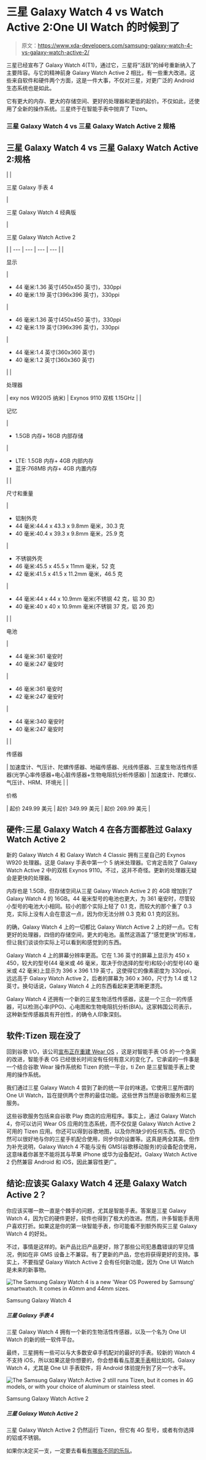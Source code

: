 # 三星 Galaxy Watch 4 vs Watch Active 2:One UI Watch 的时候到了

> 原文：<https://www.xda-developers.com/samsung-galaxy-watch-4-vs-galaxy-watch-active-2/>

三星已经宣布了 Galaxy Watch 4(T1)，通过它，三星将“活跃”的绰号重新纳入了主要阵容。与它的精神前身 Galaxy Watch Active 2 相比，有一些重大改进。这些来自软件和硬件两个方面，这是一件大事，不仅对三星，对更广泛的 Android 生态系统也是如此。

它有更大的内存、更大的存储空间、更好的处理器和更低的起价。不仅如此，还使用了全新的操作系统。三星终于在智能手表中抛弃了 Tizen。

### 三星 Galaxy Watch 4 vs 三星 Galaxy Watch Active 2 规格

## 三星 Galaxy Watch 4 vs 三星 Galaxy Watch Active 2:规格

|  | 

三星 Galaxy 手表 4

 | 

三星 Galaxy Watch 4 经典版

 | 

三星 Galaxy Watch Active 2

 |
| --- | --- | --- | --- |
| 

显示

 | 

*   44 毫米:1.36 英寸(450x450 英寸)，330ppi
*   40 毫米:1.19 英寸(396x396 英寸)，330ppi

 | 

*   46 毫米:1.36 英寸(450x450 英寸)，330ppi
*   42 毫米:1.19 英寸(396x396 英寸)，330ppi

 | 

*   44 毫米:1.4 英寸(360x360 英寸)
*   40 毫米:1.2 英寸(360x360 英寸)

 |
| 

处理器

 | exy nos W920(5 纳米) | Exynos 9110 双核 1.15GHz |
| 

记忆

 | 

*   1.5GB 内存+ 16GB 内部存储

 | 

*   LTE: 1.5GB 内存+ 4GB 内部内存
*   蓝牙:768MB 内存+ 4GB 内置内存

 |
| 

尺寸和重量

 | 

*   铝制外壳
*   44 毫米:44.4 x 43.3 x 9.8mm 毫米，30.3 克
*   40 毫米:40.4 x 39.3 x 9.8mm 毫米，25.9 克

 | 

*   不锈钢外壳
*   46 毫米:45.5 x 45.5 x 11mm 毫米，52 克
*   42 毫米:41.5 x 41.5 x 11.2mm 毫米，46.5 克

 | 

*   44 毫米:44 x 44 x 10.9mm 毫米(不锈钢 42 克，铝 30 克)
*   40 毫米:40 x 40 x 10.9mm 毫米(不锈钢 37 克，铝 26 克)

 |
| 

电池

 | 

*   44 毫米:361 毫安时
*   40 毫米:247 毫安时

 | 

*   46 毫米:361 毫安时
*   42 毫米:247 毫安时

 | 

*   44 毫米:340 毫安时
*   40 毫米:247 毫安时

 |
| 

传感器

 | 加速度计、气压计、陀螺传感器、地磁传感器、光线传感器、三星生物活性传感器(光学心率传感器+电心脏传感器+生物电阻抗分析传感器) | 加速度计、陀螺仪、气压计、HRM、环境光 |
| 

价格

 | 起价 249.99 美元 | 起价 349.99 美元 | 起价 269.99 美元 |

## 硬件:三星 Galaxy Watch 4 在各方面都胜过 Galaxy Watch Active 2

新的 Galaxy Watch 4 和 Galaxy Watch 4 Classic 拥有三星自己的 Exynos W920 处理器。这是 Galaxy 手表中第一个 5 纳米处理器。它肯定击败了 Galaxy Watch Active 2 中的双核 Exynos 9110。不过，这并不奇怪。更新的处理器无疑会是更快的处理器。

内存也是 1.5GB，但存储空间从三星 Galaxy Watch Active 2 的 4GB 增加到了 Galaxy Watch 4 的 16GB。44 毫米型号的电池也更大，为 361 毫安时，尽管较小型号的电池大小相同。较小的那个实际上轻了 0.1 克，而较大的那个重了 0.3 克，实际上没有人会在意这一点，因为你无法分辨 0.3 克和 0.1 克的区别。

的确，Galaxy Watch 4 上的一切都比 Galaxy Watch Active 2 上的好一点。它有更好的处理器，四倍的存储空间，更大的电池。虽然这涵盖了“感觉更快”的标准，但让我们谈谈你实际上可以看到和感觉到的东西。

Galaxy Watch 4 上的屏幕分辨率更高。它在 1.36 英寸的屏幕上显示为 450 x 450，较大的型号(44 毫米或 46 毫米，取决于你选择的型号)和较小的型号(40 毫米或 42 毫米)上显示为 396 x 396 1.19 英寸。这使得它的像素密度为 330ppi，远远高于 Galaxy Watch Active 2，后者的屏幕为 360 x 360，尺寸为 1.4 或 1.2 英寸。换句话说，Galaxy Watch 4 上的东西看起来更清晰更漂亮。

Galaxy Watch 4 还拥有一个新的三星生物活性传感器，这是一个三合一的传感器，可以检测心率(PPG)、心电图和生物电阻抗分析(BIA)。这家韩国公司表示，这种新型传感器具有开创性，的确令人印象深刻。

## 软件:Tizen 现在没了

回到谷歌 I/O，该公司[宣布正在重建 Wear OS](https://www.xda-developers.com/samsung-and-google-just-are-rebuilding-wear-os-to-challenge-the-apple-watch/) ，这是对智能手表 OS 的一个急需的改进，智能手表 OS 已经很长时间没有任何有意义的变化了。它承诺的一件事是一个结合谷歌 Wear 操作系统和 Tizen 的统一平台，ti Zen 是三星智能手表上使用的操作系统。

我们通过三星 Galaxy Watch 4 尝到了新的统一平台的味道。它使用三星所谓的 One UI Watch，旨在提供两个世界的最佳功能。这些世界当然是谷歌服务和三星服务。

这些谷歌服务包括来自谷歌 Play 商店的应用程序。事实上，通过 Galaxy Watch 4，你可以访问 Wear OS 应用的生态系统，而不仅仅是 Galaxy Watch Active 2 可用的 Tizen 应用。你还可以得到谷歌地图，以及你所缺少的任何东西。但它仍然可以很好地与你的三星手机配合使用，同步你的设置等。这真是两全其美。但作为补充说明，Galaxy Watch 4 不能与没有 GMS(谷歌移动服务)的设备配合使用，这意味着你甚至不能将其与苹果 iPhone 或华为设备配对。Galaxy Watch Active 2 仍然兼容 Android 和 iOS，因此兼容性更广。

## 结论:应该买 Galaxy Watch 4 还是 Galaxy Watch Active 2？

你应该买哪一款一直是个棘手的问题，尤其是智能手表。答案是三星 Galaxy Watch 4，因为它的硬件更好，软件也得到了极大的改进。然而，许多智能手表用户喜欢打折。如果这是你的第一块智能手表，你可能看不到额外购买三星 Galaxy Watch 4 的好处。

不过，事情是这样的。新产品比旧产品更好，除了那些公司犯愚蠢错误的罕见情况，例如在非 GMS 设备上不兼容。有了更新的产品，您也将获得更好的支持。事实上，不要指望 Galaxy Watch Active 2 会有任何新功能，因为 One UI Watch 是未来的新事物。

 <picture>![The Samsung Galaxy Watch 4 is a new 'Wear OS Powered by Samsung' smartwatch. It comes in 40mm and 44mm sizes.](img/9d9fc91f4740b67034ec9df47dd8ecec.png)</picture> 

Samsung Galaxy Watch 4

##### 三星 Galaxy 手表 4

三星 Galaxy Watch 4 拥有一个新的生物活性传感器，以及一个名为 One UI Watch 的新的统一软件平台。

最终，三星拥有一些可以与大多数安卓手机配对的最好的手表。较新的 Watch 4 不支持 iOS，所以如果这是你想要的，你会想看看[与苹果手表](https://www.xda-developers.com/samsung-galaxy-watch-4-classic-vs-apple-watch-6/)相比如何。Galaxy Watch 4，尤其是 One UI 手表软件，将 Android 体验提升到了另一个水平。

 <picture>![The Samsung Galaxy Watch Active 2 still runs Tizen, but it comes in 4G models, or with your choice of aluminum or stainless steel.](img/321ad7100b6ced0baaf8081a43556aa7.png)</picture> 

Samsung Galaxy Watch Active 2

##### 三星 Galaxy Watch Active 2

三星 Galaxy Watch Active 2 仍然运行 Tizen，但它有 4G 型号，或者有你选择的铝或不锈钢。

如果你决定买一支，一定要去看看[有哪些不同的乐队](https://www.xda-developers.com/best-galaxy-watch-4-bands/)。